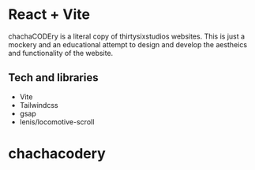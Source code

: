# React + Vite

chachaCODEry is a literal copy of thirtysixstudios websites. This is just a mockery and an educational attempt to design and develop the aestheics and functionality of the website. 

## Tech and libraries
  - Vite
  - Tailwindcss
  - gsap
  - lenis/locomotive-scroll

# chachacodery 
